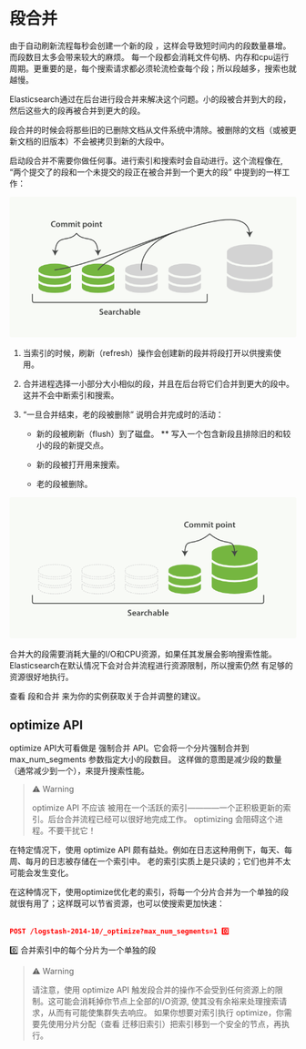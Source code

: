 # 段合并

由于自动刷新流程每秒会创建一个新的段 ，这样会导致短时间内的段数量暴增。而段数目太多会带来较大的麻烦。 每一个段都会消耗文件句柄、内存和cpu运行周期。更重要的是，每个搜索请求都必须轮流检查每个段；所以段越多，搜索也就越慢。

Elasticsearch通过在后台进行段合并来解决这个问题。小的段被合并到大的段，然后这些大的段再被合并到更大的段。

段合并的时候会将那些旧的已删除文档从文件系统中清除。被删除的文档（或被更新文档的旧版本）不会被拷贝到新的大段中。

启动段合并不需要你做任何事。进行索引和搜索时会自动进行。这个流程像在, “两个提交了的段和一个未提交的段正在被合并到一个更大的段” 中提到的一样工作：

![两个提交了的段和一个未提交的段正在被合并到一个更大的段](https://github.com/Kua-Fu/blog-book-images/blob/main/elastic/basic/elas_1110.png?raw=true)

1. 当索引的时候，刷新（refresh）操作会创建新的段并将段打开以供搜索使用。

1. 合并进程选择一小部分大小相似的段，并且在后台将它们合并到更大的段中。这并不会中断索引和搜索。

1.  “一旦合并结束，老的段被删除” 说明合并完成时的活动：

	* 新的段被刷新（flush）到了磁盘。   ** 写入一个包含新段且排除旧的和较小的段的新提交点。
	
	* 新的段被打开用来搜索。
	
	* 老的段被删除。
	
![一旦合并结束，老的段被删除](https://github.com/Kua-Fu/blog-book-images/blob/main/elastic/basic/elas_1111.png?raw=true)
	
合并大的段需要消耗大量的I/O和CPU资源，如果任其发展会影响搜索性能。Elasticsearch在默认情况下会对合并流程进行资源限制，所以搜索仍然 有足够的资源很好地执行。

查看 段和合并 来为你的实例获取关于合并调整的建议。

## optimize API

optimize API大可看做是 强制合并 API。它会将一个分片强制合并到 max_num_segments 参数指定大小的段数目。 这样做的意图是减少段的数量（通常减少到一个），来提升搜索性能。

> ⚠️ Warning
>
> optimize API 不应该 被用在一个活跃的索引————一个正积极更新的索引。后台合并流程已经可以很好地完成工作。 optimizing 会阻碍这个进程。不要干扰它！

在特定情况下，使用 optimize API 颇有益处。例如在日志这种用例下，每天、每周、每月的日志被存储在一个索引中。 老的索引实质上是只读的；它们也并不太可能会发生变化。

在这种情况下，使用optimize优化老的索引，将每一个分片合并为一个单独的段就很有用了；这样既可以节省资源，也可以使搜索更加快速：

```json

POST /logstash-2014-10/_optimize?max_num_segments=1 0️⃣

```

0️⃣ 合并索引中的每个分片为一个单独的段

>⚠️ Warning
>
> 请注意，使用 optimize API 触发段合并的操作不会受到任何资源上的限制。这可能会消耗掉你节点上全部的I/O资源, 使其没有余裕来处理搜索请求，从而有可能使集群失去响应。 如果你想要对索引执行 optimize，你需要先使用分片分配（查看 迁移旧索引）把索引移到一个安全的节点，再执行。

